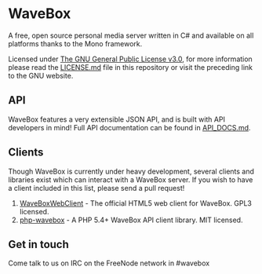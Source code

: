 WaveBox
=======

A free, open source personal media server written in C# and available on all platforms thanks to the Mono framework.

Licensed under [The GNU General Public License v3.0](https://www.gnu.org/licenses/gpl.html "Permalink to The GNU General Public License v3.0 - GNU Project"), for more information please read the [LICENSE.md](https://github.com/einsteinx2/WaveBox/blob/master/LICENSE.md) file in this repository or visit the preceding link to the GNU website.

API
---

WaveBox features a very extensible JSON API, and is built with API developers in mind!  Full API documentation can be found in [API_DOCS.md](https://github.com/einsteinx2/WaveBox/blob/master/API_DOCS.md).

Clients
-------

Though WaveBox is currently under heavy development, several clients and libraries exist which can interact with a WaveBox server. If you wish to have a client included in this list, please send a pull request!

1. [WaveBoxWebClient](https://github.com/einsteinx2/WaveBoxWebClient) - The official HTML5 web client for WaveBox.  GPL3 licensed.
2. [php-wavebox](https://github.com/mdlayher/php-wavebox) - A PHP 5.4+ WaveBox API client library. MIT licensed.

Get in touch
------------

Come talk to us on IRC on the FreeNode network in #wavebox
